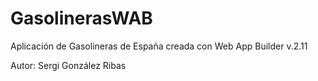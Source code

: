 # GasolinerasWAB

Aplicación de Gasolineras de España creada con Web App Builder v.2.11

Autor: Sergi González Ribas